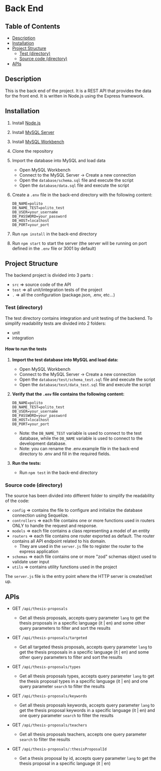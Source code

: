 # Back End

## Table of Contents
- [Description](#description)
- [Installation](#installation)
- [Project Structure](#project-structure)
    - [Test (directory)](#test-directory)
    - [Source code (directory)](#source-code-directory)
- [APIs](#apis)

## Description
This is the back end of the project. It is a REST API that provides the data for the front end. It is written in Node.js using the Express framework.

## Installation
1. Install [Node.js](https://nodejs.org/en/download/)
2. Install [MySQL Server](https://dev.mysql.com/downloads/mysql/)
3. Install [MySQL Workbench](https://dev.mysql.com/downloads/workbench/)
4. Clone the repository
5. Import the database into MySQL and load data
    - Open MySQL Workbench
    - Connect to the MySQL Server -> Create a new connection
    - Open the `database/schema.sql` file and execute the script
    - Open the `database/data.sql` file and execute the script
6. Create a `.env` file in the back-end directory with the following content:
    
    ```env
    DB_NAME=polito
    DB_NAME_TEST=polito_test
    DB_USER=your_username
    DB_PASSWORD=your_password
    DB_HOST=localhost
    DB_PORT=your_port
    ```
7. Run `npm install` in the back-end directory
8. Run `npm start` to start the server (the server will be running on port defined in the `.env` file or 3001 by default)

## Project Structure
The backend project is divided into 3 parts :
- `src` => source code of the API
- `test` => all unit/integration tests of the project
- `.` => all the configuration (package.json, .env, etc...)

### Test (directory)
The test directory contains integration and unit testing of the backend. To simplify readability tests are divided 
into 2 folders:
- unit
- integration

#### How to run the tests
1. **Import the test database into MySQL and load data:**
    - Open MySQL Workbench
    - Connect to the MySQL Server -> Create a new connection
    - Open the `database/test/schema_test.sql` file and execute the script
    - Open the `database/test/data_test.sql` file and execute the script
2. **Verify that the `.env` file contains the following content:**

    ```env
    DB_NAME=polito
    DB_NAME_TEST=polito_test
    DB_USER=your_username
    DB_PASSWORD=your_password
    DB_HOST=localhost
    DB_PORT=your_port
    ```
    - Note: the `DB_NAME_TEST` variable is used to connect to the test database, while the `DB_NAME` variable is
    used to connect to the development database.
    - Note: you can rename the .env.example file in the back-end directory to .env and fill in the required
    fields.
3. **Run the tests:**
    - Run `npm test` in the back-end directory

### Source code (directory)
The source has been divided into different folder to simplify the readability of the code:
- `config` => contains the file to configure and initialize the database connection using Sequelize.
- `controllers` => each file contains one or more functions used in routers ONLY to handle the request and response.
- `models` => each file contains a class representing a model of an entity
- `routers` => each file contains one router exported as default. The router contains all API endpoint related to his domain.
  - They are used in the `server.js` file to register the router to the express application
- `schemas` => each file contains one or more "zod" schemas object used to validate user input
- `utils` => contains utility functions used in the project

The `server.js` file is the entry point where the HTTP server is created/set up.

## APIs

- GET `/api/thesis-proposals`
    - Get all thesis proposals, accepts query parameter `lang` to get the thesis proposals in a specific language (it | en) and some other query parameters to filter and sort the results

- GET `/api/thesis-proposals/targeted`
    - Get all targeted thesis proposals, accepts query parameter `lang` to get the thesis proposals in a specific language (it | en) and some other query parameters to filter and sort the results

- GET `/api/thesis-proposals/types`
    - Get all thesis proposals types, accepts query parameter `lang` to get the thesis proposal types in a specific language (it | en) and one query parameter `search` to filter the results

- GET `/api/thesis-proposals/keywords`
    - Get all thesis proposals keywords, accepts query parameter `lang` to get the thesis proposal keywords in a specific language (it | en) and one query parameter `search` to filter the results

- GET `/api/thesis-proposals/teachers`
    - Get all thesis proposals teachers, accepts one query parameter `search` to filter the results

- GET `/api/thesis-proposals/:thesisProposalId`
    - Get a thesis proposal by id, accepts query parameter `lang` to get the thesis proposal in a specific language (it | en)